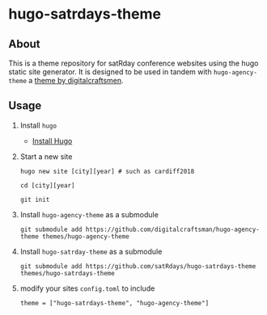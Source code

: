 # hugo-satrdays-theme

## About
This is a theme repository for satRday conference websites using the hugo static site generator. It is designed to be used in tandem with `hugo-agency-theme` a [theme by digitalcraftsmen](https://github.com/digitalcraftsman/hugo-agency-theme). 

## Usage

1. Install `hugo`
    * [Install Hugo](https://gohugo.io/getting-started/installing/)
2. Start a new site
    ```
    hugo new site [city][year] # such as cardiff2018
    
    cd [city][year]
    
    git init
    ```
3. Install `hugo-agency-theme` as a submodule
    ```
    git submodule add https://github.com/digitalcraftsman/hugo-agency-theme themes/hugo-agency-theme
    ```
4. Install `hugo-satrday-theme` as a submodule
    ```
    git submodule add https://github.com/satRdays/hugo-satrdays-theme themes/hugo-satrdays-theme
    ```
5. modify your sites `config.toml` to include

    ```
    theme = ["hugo-satrdays-theme", "hugo-agency-theme"]
    ```

